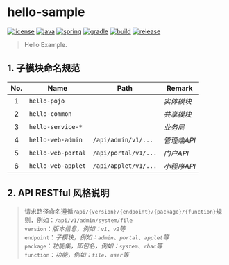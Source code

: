 # hello-sample

[![license](https://img.shields.io/badge/license-MIT-green.svg?style=flat&logo=github)](https://www.mit-license.org)
[![java](https://img.shields.io/badge/java-1.8-brightgreen.svg?style=flat&logo=java)](https://www.oracle.com/java/technologies/javase-downloads.html)
[![spring](https://img.shields.io/badge/springboot-2.3.2-brightgreen.svg?style=flat&logo=spring)](https://docs.spring.io/spring-boot/docs/2.3.x-SNAPSHOT/reference/htmlsingle)
[![gradle](https://img.shields.io/badge/gradle-6.7-brightgreen.svg?style=flat&logo=gradle)](https://docs.gradle.org/6.7/userguide/installation.html)
[![build](https://github.com/aaric/hello-sample/workflows/build/badge.svg)](https://github.com/aaric/hello-sample/actions)
[![release](https://img.shields.io/badge/release-0.2.0-blue.svg)](https://github.com/aaric/hello-sample/releases)

> Hello Example.

## 1. 子模块命名规范

|No.|Name|Path|Remark|
|:-:|----|----|------|
|1|`hello-pojo`||*实体模块*|
|2|`hello-common`||*共享模块*|
|3|`hello-service-*`||*业务层*|
|4|`hello-web-admin`|`/api/admin/v1/...`|*管理端API*|
|5|`hello-web-portal`|`/api/portal/v1/...`|*门户API*|
|6|`hello-web-applet`|`/api/applet/v1/...`|*小程序API*|

## 2. API RESTful 风格说明

> 请求路径命名遵循`/api/{version}/{endpoint}/{package}/{function}`规则，例如：`/api/v1/admin/system/file`  
> `version`：*版本信息，例如：`v1`、`v2`等*  
> `endpoint`：*子模块，例如：`admin`、`portal`、`applet`等*  
> `package`：*功能集，即包名，例如：`system`、`rbac`等*  
> `function`：*功能，例如：`file`、`user`等*
